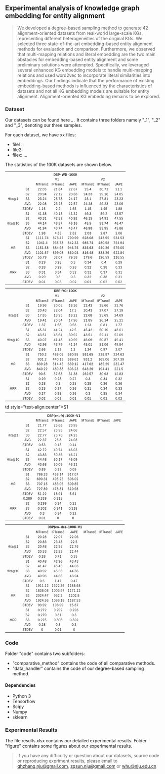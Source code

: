 ## Experimental analysis of knowledge graph embedding for entity alignment
> We developed a degree-based sampling method to generate 42 alignment-oriented datasets from real-world large-scale KGs, representing different heterogeneities of the original KGs. We selected three state-of-the-art embedding-based entity alignment methods for evaluation and comparison. Furthermore, we observed that multi-mapping relations and literal embedding are the two main obstacles for embedding-based entity alignment and some preliminary solutions were attempted. Specifically, we leveraged several enhanced KG embedding models to handle multi-mapping relations and used word2vec to incorporate literal similarities into embeddings. Our findings indicate that the performance of existing embedding-based methods is influenced by the characteristics of datasets and not all KG embedding models are suitable for entity alignment. Alignment-oriented KG embedding remains to be explored.

### Dataset
Our datasets can be found here _ . It contains three folders namely "_1", "_2" and "_3", denoting our three samples.

For each dataset, we have xx files:
* file1:
* file2:
* filex:
...

The statistics of the 100K datasets are shown below.

<table style="text-align:center;font-size:10px" align="center">
    <tr>
        <th style="text-align:center"  colspan="21">DBP-WD-100K</th>
    </tr>
    <tr>
        <td colspan="2" rowspan="2"></td>
        <td style="text-align:center" colspan="3">V1</td>
        <td style="text-align:center" colspan="3">V2</td>
    </tr>
    <tr>
        <td style="text-align:center">MTransE</td>
        <td style="text-align:center">IPTransE</td>
        <td style="text-align:center">JAPE</td>
        <td style="text-align:center">MTransE</td>
        <td style="text-align:center">IPTransE</td>
        <td style="text-align:center">JAPE</td>
    </tr>
    <tr>
	<td style="text-align:center;valign:middle" rowspan=5>Hits@1</td>
	<td style="text-align:center">S1</td>
	<td style="text-align:center">22.05</td>
	<td style="text-align:center">21.84</td>
	<td style="text-align:center">22.67</td>
	<td style="text-align:center">25.4</td>
	<td style="text-align:center">30.71</td>
	<td style="text-align:center">21.1</td></tr>
	</tr>
<tr>
	<td style="text-align:center">S2</td>
	<td style="text-align:center">20.94</td>
	<td style="text-align:center">22.12</td>
	<td style="text-align:center">20.88</td>
	<td style="text-align:center">24.33</td>
	<td style="text-align:center">29.16</td>
	<td style="text-align:center">24.85</td>
</tr>
<tr>
	<td style="text-align:center">S3</td>
	<td style="text-align:center">23.24</td>
	<td style="text-align:center">25.78</td>
	<td style="text-align:center">24.17</td>
	<td style="text-align:center">23.1</td>
	<td style="text-align:center">27.81</td>
	<td style="text-align:center">23.23</td>
</tr>
<tr>
	<td style="text-align:center">AVG</td>
	<td style="text-align:center">22.08</td>
	<td style="text-align:center">23.25</td>
	<td style="text-align:center">22.57</td>
	<td style="text-align:center">24.28</td>
	<td style="text-align:center">29.23</td>
	<td style="text-align:center">23.06</td>
</tr>
<tr>
	<td style="text-align:center">STDEV</td>
	<td style="text-align:center">1.15</td>
	<td style="text-align:center">2.2</td>
	<td style="text-align:center">1.65</td>
	<td style="text-align:center">1.15</td>
	<td style="text-align:center">1.45</td>
	<td style="text-align:center">1.88</td>
</tr>
    
<tr>
	<td style="text-align:center;valign:middle" rowspan=5>Hits@10</td>
	<td style="text-align:center">S1</td>
	<td style="text-align:center">41.38</td>
	<td style="text-align:center">40.13</td>
	<td style="text-align:center">43.32</td>
	<td style="text-align:center">49.3</td>
	<td style="text-align:center">59.2</td>
	<td style="text-align:center">43.57</td>
</tr>
<tr>
	<td style="text-align:center">S2</td>
	<td style="text-align:center">40.31</td>
	<td style="text-align:center">42.52</td>
	<td style="text-align:center">40.92</td>
	<td style="text-align:center">46.15</td>
	<td style="text-align:center">54.91</td>
	<td style="text-align:center">47.55</td>
</tr>
<tr>
	<td style="text-align:center">S3</td>
	<td style="text-align:center">44.14</td>
	<td style="text-align:center">48.57</td>
	<td style="text-align:center">46.16</td>
	<td style="text-align:center">45.5</td>
	<td style="text-align:center">53.74</td>
	<td style="text-align:center">46.47</td>
</tr>
<tr>
	<td style="text-align:center">AVG</td>
	<td style="text-align:center">41.94</td>
	<td style="text-align:center">43.74</td>
	<td style="text-align:center">43.47</td>
	<td style="text-align:center">46.98</td>
	<td style="text-align:center">55.95</td>
	<td style="text-align:center">45.86</td>
</tr>
<tr>
	<td style="text-align:center">STDEV</td>
	<td style="text-align:center">1.98</td>
	<td style="text-align:center">4.35</td>
	<td style="text-align:center">2.62</td>
	<td style="text-align:center">2.03</td>
	<td style="text-align:center">2.87</td>
	<td style="text-align:center">2.06</td>
</tr>    
	
<tr>
	<td style="text-align:center;valign:middle" rowspan=5>MR</td>
	<td style="text-align:center">S1</td>
	<td style="text-align:center">1111.74</td>
	<td style="text-align:center">876.47</td>
	<td style="text-align:center">790.99</td>
	<td style="text-align:center">628.08</td>
	<td style="text-align:center">243.95</td>
	<td style="text-align:center">534.53</td>
</tr>
<tr>
	<td style="text-align:center">S2</td>
	<td style="text-align:center">1041.4</td>
	<td style="text-align:center">935.78</td>
	<td style="text-align:center">842.33</td>
	<td style="text-align:center">985.74</td>
	<td style="text-align:center">480.58</td>
	<td style="text-align:center">754.94</td>
</tr>
<tr>
	<td style="text-align:center">S3</td>
	<td style="text-align:center">1151.58</td>
	<td style="text-align:center">884.98</td>
	<td style="text-align:center">946.76</td>
	<td style="text-align:center">835.63</td>
	<td style="text-align:center">440.26</td>
	<td style="text-align:center">579.05</td>
</tr>
<tr>
	<td style="text-align:center">AVG</td>
	<td style="text-align:center">1101.57</td>
	<td style="text-align:center">899.08</td>
	<td style="text-align:center">860.03</td>
	<td style="text-align:center">816.48</td>
	<td style="text-align:center">388.26</td>
	<td style="text-align:center">622.84</td>
</tr>
<tr>
	<td style="text-align:center">STDEV</td>
	<td style="text-align:center">55.79</td>
	<td style="text-align:center">32.07</td>
	<td style="text-align:center">79.38</td>
	<td style="text-align:center">179.6</td>
	<td style="text-align:center">126.59</td>
	<td style="text-align:center">116.55</td>
</tr>
<tr>
	<td style="text-align:center;valign:middle" rowspan=5>MRR</td>
	<td style="text-align:center">S1</td>
	<td style="text-align:center">0.29</td>
	<td style="text-align:center">0.28</td>
	<td style="text-align:center">0.3</td>
	<td style="text-align:center">0.34</td>
	<td style="text-align:center">0.4</td>
	<td style="text-align:center">0.29</td>
</tr>
<tr>
	<td style="text-align:center">S2</td>
	<td style="text-align:center">0.28</td>
	<td style="text-align:center">0.29</td>
	<td style="text-align:center">0.28</td>
	<td style="text-align:center">0.32</td>
	<td style="text-align:center">0.38</td>
	<td style="text-align:center">0.33</td>
</tr>
<tr>
	<td style="text-align:center">S3</td>
	<td style="text-align:center">0.31</td>
	<td style="text-align:center">0.34</td>
	<td style="text-align:center">0.32</td>
	<td style="text-align:center">0.31</td>
	<td style="text-align:center">0.37</td>
	<td style="text-align:center">0.31</td>
</tr>
<tr>
	<td style="text-align:center">AVG</td>
	<td style="text-align:center">0.29</td>
	<td style="text-align:center">0.3</td>
	<td style="text-align:center">0.3</td>
	<td style="text-align:center">0.32</td>
	<td style="text-align:center">0.38</td>
	<td style="text-align:center">0.31</td>
</tr>
<tr>
	<td style="text-align:center">STDEV</td>
	<td style="text-align:center">0.01</td>
	<td style="text-align:center">0.03</td>
	<td style="text-align:center">0.02</td>
	<td style="text-align:center">0.01</td>
	<td style="text-align:center">0.02</td>
	<td style="text-align:center">0.02</td>
</tr>
</table>

<table style="text-align:center;font-size:10px" align="center">
    <tr>
        <th style="text-align:center"  colspan="21">DBP-YG-100K</th>
    </tr>
    <tr>
        <td colspan="2" rowspan="2"></td>
        <td style="text-align:center" colspan="3">V1</td>
        <td style="text-align:center" colspan="3">V2</td>
    </tr>
    <tr>
        <td style="text-align:center">MTransE</td>
        <td style="text-align:center">IPTransE</td>
        <td style="text-align:center">JAPE</td>
        <td style="text-align:center">MTransE</td>
        <td style="text-align:center">IPTransE</td>
        <td style="text-align:center">JAPE</td>
    </tr>
    <tr>
	<td style="text-align:center;valign:middle" rowspan=5>Hits@1</td>
	<td style="text-align:center">S1</td>
	<td style="text-align:center">19.96</td>
	<td style="text-align:center">20.05</td>
	<td style="text-align:center">18.36</td>
	<td style="text-align:center">22.43</td>
	<td style="text-align:center">25.66</td>
	<td style="text-align:center">23.76</td></tr>
<tr>
	<td style="text-align:center">S2</td>
	<td style="text-align:center">20.43</td>
	<td style="text-align:center">22.04</td>
	<td style="text-align:center">17.3</td>
	<td style="text-align:center">20.43</td>
	<td style="text-align:center">27.07</td>
	<td style="text-align:center">27.19</td></tr>
<tr>
	<td style="text-align:center">S3</td>
	<td style="text-align:center">17.85</td>
	<td style="text-align:center">18.93</td>
	<td style="text-align:center">18.22</td>
	<td style="text-align:center">22.68</td>
	<td style="text-align:center">25.69</td>
	<td style="text-align:center">24.69</td></tr>
<tr>
	<td style="text-align:center">AVG</td>
	<td style="text-align:center">19.41</td>
	<td style="text-align:center">20.34</td>
	<td style="text-align:center">17.96</td>
	<td style="text-align:center">21.85</td>
	<td style="text-align:center">26.14</td>
	<td style="text-align:center">25.21</td></tr>
<tr>
	<td style="text-align:center">STDEV</td>
	<td style="text-align:center">1.37</td>
	<td style="text-align:center">1.58</td>
	<td style="text-align:center">0.58</td>
	<td style="text-align:center">1.23</td>
	<td style="text-align:center">0.81</td>
	<td style="text-align:center">1.77</td></tr>
    
<tr>
	<td style="text-align:center;valign:middle" rowspan=5>Hits@10</td>
	<td style="text-align:center">S1</td>
	<td style="text-align:center">45.31</td>
	<td style="text-align:center">44.24</td>
	<td style="text-align:center">42.5</td>
	<td style="text-align:center">45.42</td>
	<td style="text-align:center">50.19</td>
	<td style="text-align:center">48.01</td></tr>
<tr>
	<td style="text-align:center">S2</td>
	<td style="text-align:center">43.51</td>
	<td style="text-align:center">45.64</td>
	<td style="text-align:center">39.92</td>
	<td style="text-align:center">43.51</td>
	<td style="text-align:center">52.11</td>
	<td style="text-align:center">52.09</td></tr>
<tr>
	<td style="text-align:center">S3</td>
	<td style="text-align:center">40.07</td>
	<td style="text-align:center">41.48</td>
	<td style="text-align:center">40.99</td>
	<td style="text-align:center">46.09</td>
	<td style="text-align:center">50.87</td>
	<td style="text-align:center">49.41</td></tr>
<tr>
	<td style="text-align:center">AVG</td>
	<td style="text-align:center">42.96</td>
	<td style="text-align:center">43.79</td>
	<td style="text-align:center">41.14</td>
	<td style="text-align:center">45.01</td>
	<td style="text-align:center">51.06</td>
	<td style="text-align:center">49.84</td></tr>
<tr>
	<td style="text-align:center">STDEV</td>
	<td style="text-align:center">2.66</td>
	<td style="text-align:center">2.12</td>
	<td style="text-align:center">1.3</td>
	<td style="text-align:center">1.34</td>
	<td style="text-align:center">0.97</td>
	<td style="text-align:center">2.07</td></tr>   
	
<tr>
	<td style="text-align:center;valign:middle" rowspan=5>MR</td>
	<td style="text-align:center">S1</td>
	<td style="text-align:center">750.2</td>
	<td style="text-align:center">488.05</td>
	<td style="text-align:center">580.95</td>
	<td style="text-align:center">581.65</td>
	<td style="text-align:center">228.87</td>
	<td style="text-align:center">224.63</td></tr>
<tr>
	<td style="text-align:center">S2</td>
	<td style="text-align:center">931.2</td>
	<td style="text-align:center">440.13</td>
	<td style="text-align:center">589.61</td>
	<td style="text-align:center">931.2</td>
	<td style="text-align:center">169.06</td>
	<td style="text-align:center">207.39</td></tr>
<tr>
	<td style="text-align:center">S3</td>
	<td style="text-align:center">839.28</td>
	<td style="text-align:center">514.45</td>
	<td style="text-align:center">639.12</td>
	<td style="text-align:center">417.02</td>
	<td style="text-align:center">185.29</td>
	<td style="text-align:center">232.47</td></tr>
<tr>
	<td style="text-align:center">AVG</td>
	<td style="text-align:center">840.22</td>
	<td style="text-align:center">480.88</td>
	<td style="text-align:center">603.23</td>
	<td style="text-align:center">643.29</td>
	<td style="text-align:center">194.41</td>
	<td style="text-align:center">221.5</td></tr>
<tr>
	<td style="text-align:center">STDEV</td>
	<td style="text-align:center">90.5</td>
	<td style="text-align:center">37.68</td>
	<td style="text-align:center">31.38</td>
	<td style="text-align:center">262.57</td>
	<td style="text-align:center">30.93</td>
	<td style="text-align:center">12.83</td></tr>
<tr>
	<td style="text-align:center;valign:middle" rowspan=5>MRR</td>
	<td style="text-align:center">S1</td>
	<td style="text-align:center">0.29</td>
	<td style="text-align:center">0.28</td>
	<td style="text-align:center">0.27</td>
	<td style="text-align:center">0.3</td>
	<td style="text-align:center">0.34</td>
	<td style="text-align:center">0.32</td></tr>
<tr>
	<td style="text-align:center">S2</td>
	<td style="text-align:center">0.28</td>
	<td style="text-align:center">0.3</td>
	<td style="text-align:center">0.25</td>
	<td style="text-align:center">0.28</td>
	<td style="text-align:center">0.36</td>
	<td style="text-align:center">0.36</td></tr>
<tr>
	<td style="text-align:center">S3</td>
	<td style="text-align:center">0.25</td>
	<td style="text-align:center">0.27</td>
	<td style="text-align:center">0.26</td>
	<td style="text-align:center">0.31</td>
	<td style="text-align:center">0.34</td>
	<td style="text-align:center">0.33</td></tr>
<tr>
	<td style="text-align:center">AVG</td>
	<td style="text-align:center">0.27</td>
	<td style="text-align:center">0.28</td>
	<td style="text-align:center">0.26</td>
	<td style="text-align:center">0.3</td>
	<td style="text-align:center">0.35</td>
	<td style="text-align:center">0.34</td></tr>
<tr>
	<td style="text-align:center">STDEV</td>
	<td style="text-align:center">0.02</td>
	<td style="text-align:center">0.02</td>
	<td style="text-align:center">0.01</td>
	<td style="text-align:center">0.01</td>
	<td style="text-align:center">0.01</td>
	<td style="text-align:center">0.02</td></tr>
</table>

<table style="text-align:center;font-size:10px" align="center">
    <tr>
        <th style="text-align:center"  colspan="21">DBP(en-fr)-100K-V1</th>
    </tr>
    <tr>
	<td colspan="2"></td>
        <td style="text-align:center">MTransE</td>
        <td style="text-align:center">IPTransE</td>
        <td style="text-align:center">JAPE</td>
        <td style="text-align:center">MTransE</td>
        <td style="text-align:center">IPTransE</td>
        <td style="text-align:center">JAPE</td>
    </tr>
    <tr>
	<td style="text-align:center;valign:middle" rowspan=5>Hits@1</td>
    	<td style="text-align:center">S1</td>
	<td style="text-align:center">21.77</td>
	<td style="text-align:center">25.68</td>
	<td style="text-align:center">23.95</td></tr>
<tr>
	<td style="text-align:center">S2</td>
	<td style="text-align:center">22.57</td>
	<td style="text-align:center">25.93</td>
	<td style="text-align:center">24.06</td></tr>
<tr>
	<td style="text-align:center">S3</td>
	<td style="text-align:center">22.77</td>
	<td style="text-align:center">25.78</td>
	<td style="text-align:center">24.23</td></tr>
<tr>
	<td style="text-align:center">AVG</td>
	<td style="text-align:center">22.37</td>
	<td style="text-align:center">25.8</td>
	<td style="text-align:center">24.08</td></tr>
<tr>
	<td style="text-align:center">STDEV</td>
	<td style="text-align:center">0.53</td>
	<td style="text-align:center">0.13</td>
	<td style="text-align:center">0.14</td></tr>
<tr>
	<td style="text-align:center;valign:middle" rowspan=5>Hits@10</td>
	<td style="text-align:center">S1</td>
	<td style="text-align:center">42.72</td>
	<td style="text-align:center">49.74</td>
	<td style="text-align:center">46.03</td></tr>
<tr>
	<td style="text-align:center">S2</td>
	<td style="text-align:center">43.83</td>
	<td style="text-align:center">50.36</td>
	<td style="text-align:center">46.21</td></tr>
<tr>
	<td style="text-align:center">S3</td>
	<td style="text-align:center">44.48</td>
	<td style="text-align:center">50.17</td>
	<td style="text-align:center">46.09</td></tr>
<tr>
	<td style="text-align:center">AVG</td>
	<td style="text-align:center">43.68</td>
	<td style="text-align:center">50.09</td>
	<td style="text-align:center">46.11</td></tr>
<tr>
	<td style="text-align:center">STDEV</td>
	<td style="text-align:center">0.89</td>
	<td style="text-align:center">0.32</td>
	<td style="text-align:center">0.09</td></tr>
<tr>
	<td style="text-align:center;valign:middle" rowspan=5>MR</td>
	<td style="text-align:center">S1</td>
	<td style="text-align:center">786.23</td>
	<td style="text-align:center">458.14</td>
	<td style="text-align:center">517.07</td></tr>
<tr>
	<td style="text-align:center">S2</td>
	<td style="text-align:center">690.31</td>
	<td style="text-align:center">495.25</td>
	<td style="text-align:center">506.02</td></tr>
<tr>
	<td style="text-align:center">S3</td>
	<td style="text-align:center">707.15</td>
	<td style="text-align:center">483.05</td>
	<td style="text-align:center">509.85</td></tr>
<tr>
	<td style="text-align:center">AVG</td>
	<td style="text-align:center">727.89</td>
	<td style="text-align:center">478.81</td>
	<td style="text-align:center">510.98</td></tr>
<tr>
	<td style="text-align:center">STDEV</td>
	<td style="text-align:center">51.22</td>
	<td style="text-align:center">18.91</td>
	<td style="text-align:center">5.61</td></tr>
<tr>
	<td style="text-align:center;valign:middle" rowspan=5>MRR</td>
	td style="text-align:center">S1</td>
	<td style="text-align:center">0.289</td>
	<td style="text-align:center">0.339</td>
	<td style="text-align:center">0.315</td></tr>
<tr>
	<td style="text-align:center">S2</td>
	<td style="text-align:center">0.299</td>
	<td style="text-align:center">0.34</td>
	<td style="text-align:center">0.32</td></tr>
<tr>
	<td style="text-align:center">S3</td>
	<td style="text-align:center">0.302</td>
	<td style="text-align:center">0.341</td>
	<td style="text-align:center">0.318</td></tr>
<tr>
	<td style="text-align:center">AVG</td>
	<td style="text-align:center">0.3</td>
	<td style="text-align:center">0.34</td>
	<td style="text-align:center">0.32</td></tr>
<tr>
	<td style="text-align:center">STDEV</td>
	<td style="text-align:center">0.01</td>
	<td style="text-align:center">0</td>
	<td style="text-align:center">0</td></tr>
</table>

<table style="text-align:center;font-size:10px" align="center">
    <tr>
        <th style="text-align:center"  colspan="21">DBP(en-de)-100K-V1</th>
    </tr>
    <tr>
	<td colspan="2"></td>
        <td style="text-align:center">MTransE</td>
        <td style="text-align:center">IPTransE</td>
        <td style="text-align:center">JAPE</td>
        <td style="text-align:center">MTransE</td>
        <td style="text-align:center">IPTransE</td>
        <td style="text-align:center">JAPE</td>
    </tr>
    <tr>
	<td style="text-align:center;valign:middle" rowspan=5>Hits@1</td>
	<td style="text-align:center">S1</td>
	<td style="text-align:center">20.28</td>
	<td style="text-align:center">22.07</td>
	<td style="text-align:center">22.06</td></tr>
<tr>
	<td style="text-align:center">S2</td>
	<td style="text-align:center">20.83</td>
	<td style="text-align:center">23.48</td>
	<td style="text-align:center">22.5</td></tr>
<tr>
	<td style="text-align:center">S3</td>
	<td style="text-align:center">20.48</td>
	<td style="text-align:center">22.95</td>
	<td style="text-align:center">22.76</td></tr>
<tr>
	<td style="text-align:center">AVG</td>
	<td style="text-align:center">20.53</td>
	<td style="text-align:center">22.83</td>
	<td style="text-align:center">22.44</td></tr>
<tr>
	<td style="text-align:center">STDEV</td>
	<td style="text-align:center">0.28</td>
	<td style="text-align:center">0.71</td>
	<td style="text-align:center">0.35</td></tr>
<tr>
	<td style="text-align:center;valign:middle" rowspan=5>Hits@10</td>
	<td style="text-align:center">S1</td>
	<td style="text-align:center">40.48</td>
	<td style="text-align:center">42.96</td>
	<td style="text-align:center">43.43</td></tr>
<tr>
	<td style="text-align:center">S2</td>
	<td style="text-align:center">41.47</td>
	<td style="text-align:center">45.45</td>
	<td style="text-align:center">44.03</td></tr>
<tr>
	<td style="text-align:center">S3</td>
	<td style="text-align:center">40.92</td>
	<td style="text-align:center">45.56</td>
	<td style="text-align:center">44.36</td></tr>
<tr>
	<td style="text-align:center">AVG</td>
	<td style="text-align:center">40.96</td>
	<td style="text-align:center">44.66</td>
	<td style="text-align:center">43.94</td></tr>
<tr>
	<td style="text-align:center">STDEV</td>
	<td style="text-align:center">0.5</td>
	<td style="text-align:center">1.47</td>
	<td style="text-align:center">0.47</td></tr>
<tr>
	<td style="text-align:center;valign:middle" rowspan=5>MR</td>
	<td style="text-align:center">S1</td>
	<td style="text-align:center">1911.12</td>
	<td style="text-align:center">1322.36</td>
	<td style="text-align:center">1188.68</td></tr>
<tr>
	<td style="text-align:center">S2</td>
	<td style="text-align:center">1838.08</td>
	<td style="text-align:center">1003.97</td>
	<td style="text-align:center">1171.12</td></tr>
<tr>
	<td style="text-align:center">S3</td>
	<td style="text-align:center">2024.47</td>
	<td style="text-align:center">962.2</td>
	<td style="text-align:center">1202.8</td></tr>
<tr>
	<td style="text-align:center">AVG</td>
	<td style="text-align:center">1924.56</td>
	<td style="text-align:center">1096.18</td>
	<td style="text-align:center">1187.53</td></tr>
<tr>
	<td style="text-align:center">STDEV</td>
	<td style="text-align:center">93.92</td>
	<td style="text-align:center">196.99</td>
	<td style="text-align:center">15.87</td></tr>
<tr>
	<td style="text-align:center;valign:middle" rowspan=5>MRR</td>
	<td style="text-align:center">S1</td>
	<td style="text-align:center">0.272</td>
	<td style="text-align:center">0.292</td>
	<td style="text-align:center">0.293</td></tr>
<tr>
	<td style="text-align:center">S2</td>
	<td style="text-align:center">0.279</td>
	<td style="text-align:center">0.31</td>
	<td style="text-align:center">0.3</td></tr>
<tr>
	<td style="text-align:center">S3</td>
	<td style="text-align:center">0.275</td>
	<td style="text-align:center">0.306</td>
	<td style="text-align:center">0.302</td></tr>
<tr>
	<td style="text-align:center">AVG</td>
	<td style="text-align:center">0.28</td>
	<td style="text-align:center">0.3</td>
	<td style="text-align:center">0.3</td></tr>
<tr>
	<td style="text-align:center">STDEV</td>
	<td style="text-align:center">0</td>
	<td style="text-align:center">0.01</td>
	<td style="text-align:center">0</td></tr>
</table>

### Code

Folder "code" contains two subfolders: 
* "comparative_method" contains the code of all comparative methods.
* "data_handler" contains the code of our degree-based sampling method.

#### Dependencies
* Python 3
* Tensorflow
* Scipy
* Numpy
* sklearn

### Experimental Results
The file results.xlsx contains our detailed experimental results. 
Folder "figure" contains some figures about our experimental results.

> If you have any difficulty or question about our datasets, source code or reproducing expriment results, please email to qhzhang.nju@gmail.com, zqsun.nju@gmail.com or whu@nju.edu.cn.


